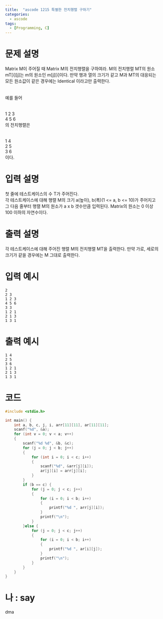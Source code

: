 ```yaml
---
title:  "ascode 1215 특별한 전치행렬 구하기"
categories:
  - ascode
tags:
  - [Programming, C]
---
```

# 문제 설명
Matrix M이 주어질 때 Matrix M의 전치행렬을 구하여라. M의 전치행렬 MT의 원소 mT[i][j]는 m의 원소인 m[j][i]이다. 만약 행과 열의 크기가 같고 M과 MT의 대응되는 모든 원소값이 같은 경우에는 Identical 이라고만 출력한다.<br>
<br>
<br>
예를 들어<br>
<br>
<br>
1 2 3<br>
4 5 6<br>
의 전치행렬은<br>
<br>
<br>
1 4<br>
2 5<br>
3 6<br>
이다.

# 입력 설명
첫 줄에 테스트케이스의 수 T가 주어진다.<br>
각 테스트케이스에 대해 행렬 M의 크기 a(높이), b(폭)(1 <= a, b <= 10)가 주어지고 그 다음 줄부터 행렬 M의 원소가 a x b 갯수만큼 입력된다. Matrix의 원소는 0 이상 100 이하의 자연수이다.
# 출력 설명
각 테스트케이스에 대해 주어진 행렬 M의 전치행렬 MT을 출력한다. 만약 가로, 세로의 크기가 같을 경우에는 M 그대로 출력한다.

# 입력 예시
```
2
2 3
1 2 3
4 5 6
3 3
1 2 1
2 1 3
1 3 1
```
# 출력 예시
```
1 4
2 5
3 6
1 2 1
2 1 3
1 3 1
```
# 코드

```c
#include <stdio.h>

int main() {
    int a, b, c, j, i, arr[11][11], ar[11][11];
    scanf("%d", &a);
    for (int v = 0; v < a; v++)
    {
        scanf("%d %d", &b, &c);
        for (j = 0; j < b; j++)
        {
            for (int i = 0; i < c; i++)
            {
                scanf("%d", &arr[j][i]);
                ar[j][i] = arr[j][i];
            }
        }
        if (b == c) {
            for (j = 0; j < c; j++)
            {
                for (i = 0; i < b; i++)
                {
                    printf("%d ", arr[j][i]);
                }
                printf("\n");
            }
        }else {
            for (j = 0; j < c; j++)
            {
                for (i = 0; i < b; i++)
                {
                    printf("%d ", ar[i][j]);
                }
                printf("\n");
            }
        }
    }
}
```

# 나 : say
dma